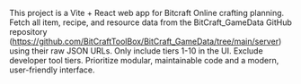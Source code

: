 <!-- Use this file to provide workspace-specific custom instructions to Copilot. For more details, visit https://code.visualstudio.com/docs/copilot/copilot-customization#_use-a-githubcopilotinstructionsmd-file -->

This project is a Vite + React web app for Bitcraft Online crafting planning. Fetch all item, recipe, and resource data from the BitCraft_GameData GitHub repository (https://github.com/BitCraftToolBox/BitCraft_GameData/tree/main/server) using their raw JSON URLs. Only include tiers 1-10 in the UI. Exclude developer tool tiers. Prioritize modular, maintainable code and a modern, user-friendly interface.
